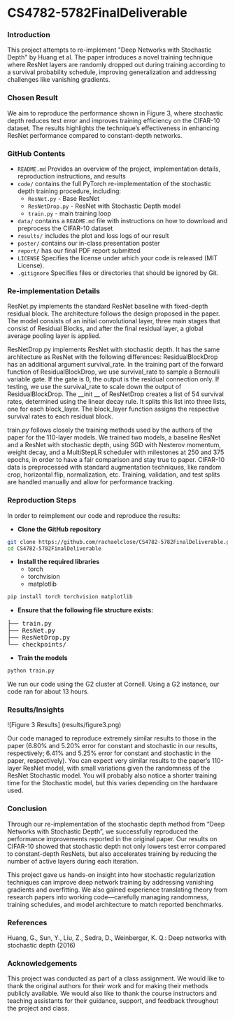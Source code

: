 # CS4782-5782FinalDeliverable

### Introduction
This project attempts to re-implement "Deep Networks with Stochastic Depth" by Huang et al. The paper introduces a novel training technique where ResNet layers are randomly dropped out during training according to a survival probability schedule, improving generalization and addressing challenges like vanishing gradients.

### Chosen Result
We aim to reproduce the performance shown in Figure 3, where stochastic depth reduces test error and improves training efficiency on the CIFAR-10 dataset. The results highlights the technique’s effectiveness in enhancing ResNet performance compared to constant-depth networks.


### GitHub Contents

* `README.md` Provides an overview of the project, implementation details, reproduction instructions, and results
* `code/` contains the full PyTorch re-implementation of the stochastic depth training procedure, including:
  * `ResNet.py` - Base ResNet
  * `ResNetDrop.py` - ResNet with Stochastic Depth model
  * `train.py` - main training loop
* `data/` contains a `README.md` file with instructions on how to download and preprocess the CIFAR-10 dataset
* `results/` includes the plot and loss logs of our result
* `poster/` contains our in-class presentation poster
* `report/` has our final PDF report submitted
* `LICENSE` Specifies the license under which your code is released (MIT License).
* `.gitignore` Specifies files or directories that should be ignored by Git.


### Re-implementation Details 
ResNet.py implements the standard ResNet baseline with fixed-depth residual block. The architecture follows the design proposed in the paper. The model consists of an initial convolutional layer, three main stages that consist of Residual Blocks, and after the final residual layer, a global average pooling layer is applied.

ResNetDrop.py implements ResNet with stochastic depth. It has the same architecture as ResNet with the following differences: ResidualBlockDrop has an additional argument survival_rate. In the training part of the forward function of ResidualBlockDrop, we use survival_rate to sample a Bernoulli variable gate. If the gate is 0, the output is the residual connection only. If testing, we use the survival_rate to scale down the output of ResidualBlockDrop. 
The __init __ of ResNetDrop creates a list of 54 survival rates, determined using the linear decay rule. It splits this list into three lists, one for each block_layer. The block_layer function assigns the respective survival rates to each residual block. 

train.py follows closely the training methods used by the authors of the paper for the 110-layer models. We trained two models, a baseline ResNet and a ResNet with stochastic depth, using SGD with Nesterov momentum, weight decay, and a MultiStepLR scheduler with milestones at 250 and 375 epochs, in order to have a fair comparison and stay true to paper. CIFAR-10 data is preprocessed with standard augmentation techniques, like random crop, horizontal flip, normalization, etc. Training, validation, and test splits are handled manually and allow for performance tracking.

### Reproduction Steps
In order to reimplement our code and reproduce the results:
* **Clone the GitHub repository**
```bash
git clone https://github.com/rachaelclose/CS4782-5782FinalDeliverable.git
cd CS4782-5782FinalDeliverable
```
* **Install the required libraries**
  * torch
  * torchvision
  * matplotlib
```bash
pip install torch torchvision matplotlib
```
* **Ensure that the following file structure exists:**
<pre>├── train.py 
├── ResNet.py
├── ResNetDrop.py 
└── checkpoints/ </pre>

* **Train the models**
```bash
python train.py
```

We run our code using the G2 cluster at Cornell. Using a G2 instance,  our code ran for about 13 hours. 

### Results/Insights
![Figure 3 Results] (results/figure3.png)

Our code managed to reproduce extremely similar results to those in the paper (6.80% and 5.20% error for constant and stochastic in our results, respectively; 6.41% and 5.25% error for constant and stochastic in the paper, respectively). You can expect very similar results to the paper’s 110-layer ResNet model, with small variations given the randomness of the ResNet Stochastic model. You will probably also notice a shorter training time for the Stochastic model, but this varies depending on the hardware used.

### Conclusion 

Through our re-implementation of the stochastic depth method from “Deep Networks with Stochastic Depth”, we successfully reproduced the performance improvements reported in the original paper. Our results on CIFAR-10 showed that stochastic depth not only lowers test error compared to constant-depth ResNets, but also accelerates training by reducing the number of active layers during each iteration.

This project gave us hands-on insight into how stochastic regularization techniques can improve deep network training by addressing vanishing gradients and overfitting. We also gained experience translating theory from research papers into working code—carefully managing randomness, training schedules, and model architecture to match reported benchmarks.


### References
Huang, G., Sun, Y., Liu, Z., Sedra, D., Weinberger, K. Q.: Deep networks with stochastic depth (2016)

### Acknowledgements
This project was conducted as part of a class assignment. We would like to thank the original authors for their work and for making their methods publicly available. We would also like to thank the course instructors and teaching assistants for their guidance, support, and feedback throughout the project and class.
